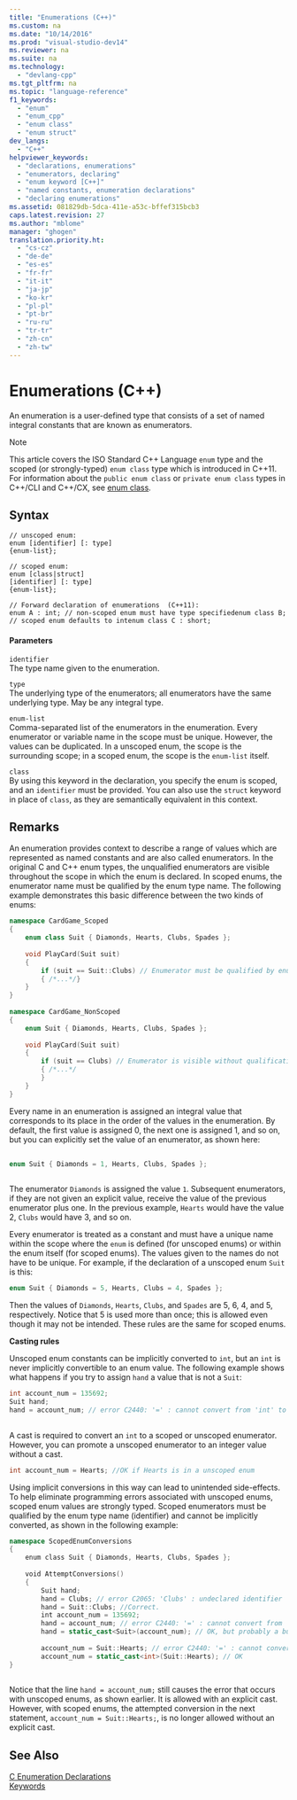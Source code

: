 ```yaml
---
title: "Enumerations (C++)"
ms.custom: na
ms.date: "10/14/2016"
ms.prod: "visual-studio-dev14"
ms.reviewer: na
ms.suite: na
ms.technology: 
  - "devlang-cpp"
ms.tgt_pltfrm: na
ms.topic: "language-reference"
f1_keywords: 
  - "enum"
  - "enum_cpp"
  - "enum class"
  - "enum struct"
dev_langs: 
  - "C++"
helpviewer_keywords: 
  - "declarations, enumerations"
  - "enumerators, declaring"
  - "enum keyword [C++]"
  - "named constants, enumeration declarations"
  - "declaring enumerations"
ms.assetid: 081829db-5dca-411e-a53c-bffef315bcb3
caps.latest.revision: 27
ms.author: "mblome"
manager: "ghogen"
translation.priority.ht: 
  - "cs-cz"
  - "de-de"
  - "es-es"
  - "fr-fr"
  - "it-it"
  - "ja-jp"
  - "ko-kr"
  - "pl-pl"
  - "pt-br"
  - "ru-ru"
  - "tr-tr"
  - "zh-cn"
  - "zh-tw"
---
```

# Enumerations (C++)
An enumeration is a user-defined type that consists of a set of named integral constants that are known as enumerators.  
  
> [!NOTE]
>  This article covers the ISO Standard C++ Language `enum` type and the scoped (or strongly-typed) `enum class` type which is introduced in C++11. For information about the `public enum class` or `private enum class` types in C++/CLI and C++/CX, see [enum class](../windows/enum-class---c---component-extensions-.md).  
  
## Syntax  
  
```  
// unscoped enum:  
enum [identifier] [: type]  
{enum-list};   
  
// scoped enum:  
enum [class|struct]   
[identifier] [: type]   
{enum-list};  
```  
  
```  
// Forward declaration of enumerations  (C++11):  
enum A : int; // non-scoped enum must have type specifiedenum class B; // scoped enum defaults to intenum class C : short;  
```  
  
#### Parameters  
 `identifier`  
 The type name given to the enumeration.  
  
 `type`  
 The underlying type of the enumerators; all enumerators have the same underlying type. May be any integral type.  
  
 `enum-list`  
 Comma-separated list of the enumerators in the enumeration. Every enumerator or variable name in the scope must be unique. However, the values can be duplicated. In a unscoped enum, the scope is the surrounding scope; in a scoped enum, the scope is the `enum-list` itself.  
  
 `class`  
 By using this keyword in the declaration, you specify the enum is scoped, and an `identifier` must be provided. You can also use the `struct` keyword in place of `class`, as they are semantically equivalent in this context.  
  
## Remarks  
 An enumeration provides context to describe a range of values which are represented as named constants and are also called enumerators. In the original C and C++ enum types, the unqualified enumerators are visible throughout the scope in which the enum is declared. In scoped enums, the enumerator name must be qualified by the enum type name. The following example demonstrates this basic difference between the two kinds of enums:  
  
```cpp  
namespace CardGame_Scoped  
{  
    enum class Suit { Diamonds, Hearts, Clubs, Spades };  
  
    void PlayCard(Suit suit)  
    {  
        if (suit == Suit::Clubs) // Enumerator must be qualified by enum type  
        { /*...*/}  
    }  
}  
  
namespace CardGame_NonScoped  
{  
    enum Suit { Diamonds, Hearts, Clubs, Spades };  
  
    void PlayCard(Suit suit)  
    {  
        if (suit == Clubs) // Enumerator is visible without qualification  
        { /*...*/  
        }  
    }  
}  
```  
  
 Every name in an enumeration is assigned an integral value that corresponds to its place in the order of the values in the enumeration. By default, the first value is assigned 0, the next one is assigned 1, and so on, but you can explicitly set the value of an enumerator, as shown here:  
  
```cpp  
  
enum Suit { Diamonds = 1, Hearts, Clubs, Spades };  
  
```  
  
 The enumerator `Diamonds` is assigned the value `1`. Subsequent enumerators, if they are not given an explicit value, receive the value of the previous enumerator plus one. In the previous example, `Hearts` would have the value 2, `Clubs` would have 3, and so on.  
  
 Every enumerator is treated as a constant and must have a unique name within the scope where the `enum` is defined (for unscoped enums) or within the enum itself (for scoped enums). The values given to the names do not have to be unique. For example, if the declaration of a unscoped enum `Suit` is this:  
  
```cpp  
enum Suit { Diamonds = 5, Hearts, Clubs = 4, Spades };  
```  
  
 Then the values of `Diamonds`, `Hearts`, `Clubs`, and `Spades` are 5, 6, 4, and 5, respectively. Notice that 5 is used more than once; this is allowed even though it may not be intended. These rules are the same for scoped enums.  
  
 **Casting rules**  
  
 Unscoped enum constants can be implicitly converted to `int`, but an `int` is never implicitly convertible to an enum value. The following example shows what happens if you try to assign `hand` a value that is not a `Suit`:  
  
```cpp  
int account_num = 135692;  
Suit hand;  
hand = account_num; // error C2440: '=' : cannot convert from 'int' to 'Suit'  
  
```  
  
 A cast is required to convert an `int` to a scoped or unscoped enumerator. However, you can promote a unscoped enumerator to an integer value without a cast.  
  
```cpp  
int account_num = Hearts; //OK if Hearts is in a unscoped enum  
```  
  
 Using implicit conversions in this way can lead to unintended side-effects. To help eliminate programming errors associated with unscoped enums, scoped enum values are strongly typed. Scoped enumerators must be qualified by the enum type name (identifier) and cannot be implicitly converted, as shown in the following example:  
  
```cpp  
namespace ScopedEnumConversions  
{  
    enum class Suit { Diamonds, Hearts, Clubs, Spades };  
  
    void AttemptConversions()  
    {  
        Suit hand;   
        hand = Clubs; // error C2065: 'Clubs' : undeclared identifier  
        hand = Suit::Clubs; //Correct.  
        int account_num = 135692;  
        hand = account_num; // error C2440: '=' : cannot convert from 'int' to 'Suit'  
        hand = static_cast<Suit>(account_num); // OK, but probably a bug!!!  
  
        account_num = Suit::Hearts; // error C2440: '=' : cannot convert from 'Suit' to 'int'  
        account_num = static_cast<int>(Suit::Hearts); // OK  
}  
  
```  
  
 Notice that the line `hand = account_num;` still causes the error that occurs with unscoped enums, as shown earlier. It is allowed with an explicit cast. However, with scoped enums, the attempted conversion in the next statement, `account_num = Suit::Hearts;`, is no longer allowed without an explicit cast.  
  
## See Also  
 [C Enumeration Declarations](../c/c-enumeration-declarations.md)   
 [Keywords](../cpp/keywords--c---.md)